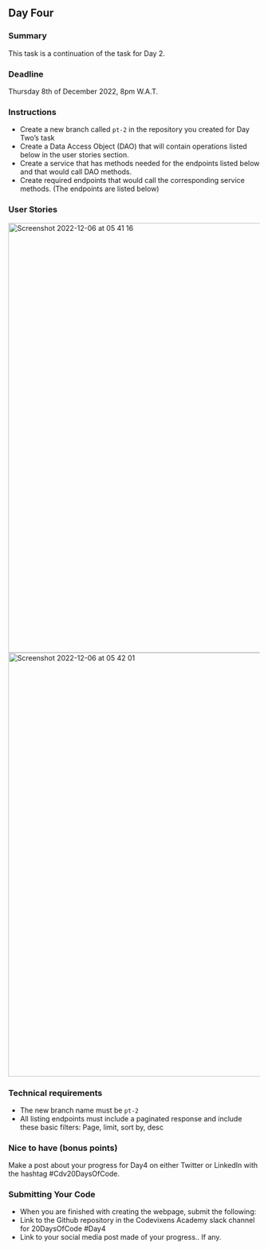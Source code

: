 ## Day Four

### Summary
This task is a continuation of the task for Day 2.

### Deadline
Thursday 8th of December 2022, 8pm W.A.T.

### Instructions
- Create a new branch called `pt-2` in the repository you created for Day Two’s task
- Create a Data Access Object (DAO) that will contain operations listed below in the user stories section.
- Create a service that has methods needed for the endpoints listed below and that would call DAO methods.
- Create required endpoints that would call the corresponding service methods. (The endpoints are listed below)

### User Stories
<img width="861" alt="Screenshot 2022-12-06 at 05 41 16" src="https://user-images.githubusercontent.com/82330194/205817163-190f2a4c-b4b7-4d05-b52a-2145eff33808.png">
<img width="849" alt="Screenshot 2022-12-06 at 05 42 01" src="https://user-images.githubusercontent.com/82330194/205817247-633f4a0d-be0f-49b8-b065-1e82b5cdf4a7.png">

### Technical requirements
- The new branch name must be `pt-2`
- All listing endpoints must include a paginated response and include these basic filters: Page, limit, sort by, desc

### Nice to have (bonus points)
Make a post about your progress for Day4 on either Twitter or LinkedIn with the hashtag #Cdv20DaysOfCode.

### Submitting Your Code
- When you are finished with creating the webpage, submit the following:
- Link to the Github repository in the Codevixens Academy slack channel for 20DaysOfCode #Day4
- Link to your social media post made of your progress.. If any.
